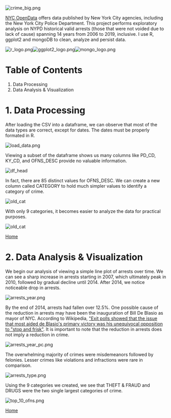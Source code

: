 ![crime_big.png](img/crime_big.png)

[NYC OpenData](https://data.cityofnewyork.us/Public-Safety/NYPD-Arrests-Data-Historic-/8h9b-rp9u) offers data published by New York City agencies, including the New York City Police Department. This project performs exploratory analysis on NYPD historical valid arrests (those that were not voided due to lack of cause) spanning 14 years from 2006 to 2019, inclusive. I use R, ggplot2 and mongoDB to clean, analyze and persist data.  

![r_logo.png](img/r_logo.png)![ggplot2_logo.png](img/ggplot2_logo.png)![mongo_logo.png](img/mongo_logo.png)

# Table of Contents

1. Data Processing
2. Data Analysis & Visualization

# 1. Data Processing

After loading the CSV into a dataframe, we can observe that most of the data types are correct, except for dates. The dates must be properly formated in R. 

![load_data.png](img/load_data.png)

Viewing a subset of the dataframe shows us many columns like PD_CD, KY_CD, and OFNS_DESC provide no valuable information. 

![df_head](img/df_head.png)

In fact, there are 85 distinct values for OFNS_DESC. We can create a new column called CATEGORY to hold much simpler values to identify a category of crime.

![old_cat](img/old_cat.png)

With only 9 categories, it becomes easier to analyze the data for practical purposes.

![old_cat](img/new_cat.png)

[Home](https://github.com/AmitSamra/NYC_Crime#)

# 2. Data Analysis & Visualization

We begin our analysis of viewing a simple line plot of arrests over time. We can see a sharp increase in arrests starting in 2007, which ultimately peak in 2010, followed by gradual decline until 2014. After 2014, we notice noticeable drop in arrests.

![arrests_year.png](img/arrests_year.png)

By the end of 2014, arrests had fallen over 12.5%. One possible cause of the reduction in arrests may have been the inauguration of Bill De Blasio as mayor of NYC. According to Wikipedia, ["Exit polls showed that the issue that most aided de Blasio's primary victory was his unequivocal opposition to "stop and frisk"](https://en.wikipedia.org/wiki/Bill_de_Blasio#2013_election). It is important to note that the reduction in arrests does not imply a reduction in crime. 

![arrests_year_pc.png](img/arrests_year_pc.png)

The overwhelming majority of crimes were misdemeanors followed by felonies. Lesser crimes like violations and infractions were rare in comparison. 

![arrests_type.png](img/arrests_type.png)

Using the 9 categories we created, we see that THEFT & FRAUD and DRUGS were the two single largest categories of crime. 

![top_10_ofns.png](img/top_10_ofns.png)




[Home](https://github.com/AmitSamra/NYC_Crime#)

